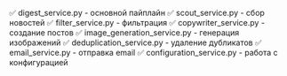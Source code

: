 ✅ digest_service.py - основной пайплайн
✅ scout_service.py - сбор новостей
✅ filter_service.py - фильтрация
✅ copywriter_service.py - создание постов
✅ image_generation_service.py - генерация изображений
✅ deduplication_service.py - удаление дубликатов
✅ email_service.py - отправка email
✅ configuration_service.py - работа с конфигурацией